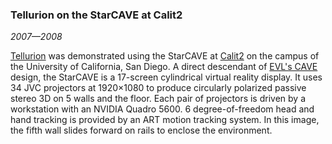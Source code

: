 ### Tellurion on the StarCAVE at Calit2

*2007&mdash;2008*

[Tellurion][] was demonstrated using the StarCAVE at [Calit2][] on the campus of the University of California, San Diego. A direct descendant of [EVL's CAVE][cave] design, the StarCAVE is a 17-screen cylindrical virtual reality display. It uses 34 JVC projectors at 1920&times;1080 to produce circularly polarized passive stereo 3D on 5 walls and the floor. Each pair of projectors is driven by a workstation with an NVIDIA Quadro 5600. 6 degree-of-freedom head and hand tracking is provided by an ART motion tracking system. In this image, the fifth wall slides forward on rails to enclose the environment.

[tellurion]: research.html#tellurion
[calit2]:    http://www.calit2.net/
[cave]:      http://www.evl.uic.edu/pape/CAVE/oldCAVE/CAVE.html
